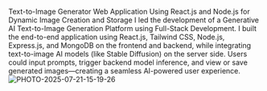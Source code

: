Text-to-Image Generator Web Application Using React.js and Node.js for Dynamic Image Creation and Storage I led the development of a Generative AI Text-to-Image Generation Platform using Full-Stack Development. I built the end-to-end application using React.js, Tailwind CSS, Node.js, Express.js, and MongoDB on the frontend and backend, while integrating text-to-image AI models (like Stable Diffusion) on the server side. Users could input prompts, trigger backend model inference, and view or save generated images—creating a seamless AI-powered user experience.
![PHOTO-2025-07-21-15-19-26](https://github.com/user-attachments/assets/393110f7-4386-446b-a864-e2a2841a6052)
